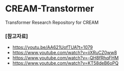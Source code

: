 # CREAM-Transtormer
Transformer Research Repository for CREAM

### [참고자료]
* https://youtu.be/AA621UofTUA?t=1079
* https://www.youtube.com/watch?v=iiXRuCZ0ww8
* https://www.youtube.com/watch?v=-QH8fRhqFHM
* https://www.youtube.com/watch?v=KT58deB6oPQ
